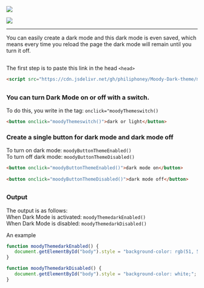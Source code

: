 [![](https://data.jsdelivr.com/v1/package/gh/philiphoney/Moody-Dark-theme/badge)](https://www.jsdelivr.com/package/gh/philiphoney/Moody-Dark-theme)

<img src="https://cdn.discordapp.com/attachments/698641984499220531/995292155348254750/moody_dark_theme_logo.png" />

<hr>

You can easily create a dark mode and this dark mode is even saved, which means every time you reload the page the dark mode will remain until you turn it off.

##

The first step is to paste this link in the head `<head>`
```html
<script src="https://cdn.jsdelivr.net/gh/philiphoney/Moody-Dark-theme/moodytheme-v1.js"></script>
```
##
### You can turn Dark Mode on or off with a switch. </br>
To do this, you write in the tag: `onclick="moodyThemeswitch()`
```html
<button onclick="moodyThemeswitch()">dark or light</button>
```
### Create a single button for dark mode and dark mode off </br>
To turn on dark mode: `moodyButtonThemeEnabled()` </br>
To turn off dark mode: `moodyButtonThemeDisabled()`
```html
<button onclick="moodyButtonThemeEnabled()">dark mode on</button>
    
<button onclick="moodyButtonThemeDisabled()">dark mode off</button>
```

##

### Output

The output is as follows: </br>
When Dark Mode is activated: `moodyThemedarkEnabled()` </br>
When Dark Mode is disabled: `moodyThemedarkDisabled()`

An example
```js
function moodyThemedarkEnabled() {
   document.getElementById("body").style = "background-color: rgb(51, 51, 51);";
}

function moodyThemedarkDisabled() {
   document.getElementById("body").style = "background-color: white;";
}
```
